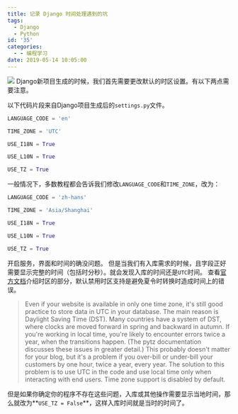 ```yaml
---
title: 记录 Django 时间处理遇到的坑
tags:
  - Django
  - Python
id: '35'
categories:
  - - 编程学习
date: 2019-05-14 10:05:00
---
```


![](https://i.loli.net/2020/02/06/yUBWREsLAOYSwcQ.jpg) Django新项目生成的时候，我们首先需要更改默认的时区设置。有以下两点需要注意。
<!-- more -->
以下代码片段来自Django项目生成后的`settings.py`文件。

```python
LANGUAGE_CODE = 'en'

TIME_ZONE = 'UTC'

USE_I18N = True

USE_L10N = True

USE_TZ = True
```

一般情况下，多数教程都会告诉我们修改`LANGUAGE_CODE`和`TIME_ZONE`，改为：

```python
LANGUAGE_CODE = 'zh-hans'

TIME_ZONE = 'Asia/Shanghai'

USE_I18N = True

USE_L10N = True

USE_TZ = True
```

开启服务，界面和时间的确没问题。 但是当我们有入库需求的时候，且字段正好需要显示完整的时间（包括时分秒）。就会发现入库的时间还是`UTC`时间。 查看[官方文档](https://docs.djangoproject.com/zh-hans/2.1/topics/i18n/timezones/)介绍时区的部分，默认禁用时区支持是避免夏令时转换时造成时间上的错误。

> Even if your website is available in only one time zone, it's still good practice to store data in UTC in your database. The main reason is Daylight Saving Time (DST). Many countries have a system of DST, where clocks are moved forward in spring and backward in autumn. If you're working in local time, you're likely to encounter errors twice a year, when the transitions happen. (The pytz documentation discusses these issues in greater detail.) This probably doesn't matter for your blog, but it's a problem if you over-bill or under-bill your customers by one hour, twice a year, every year. The solution to this problem is to use UTC in the code and use local time only when interacting with end users. Time zone support is disabled by default.

但是如果你确定你的程序不存在这些问题，入库或其他操作需要显示当地时间，那么就改为**`USE_TZ = False`**，这样入库时间就是当时的时间了。